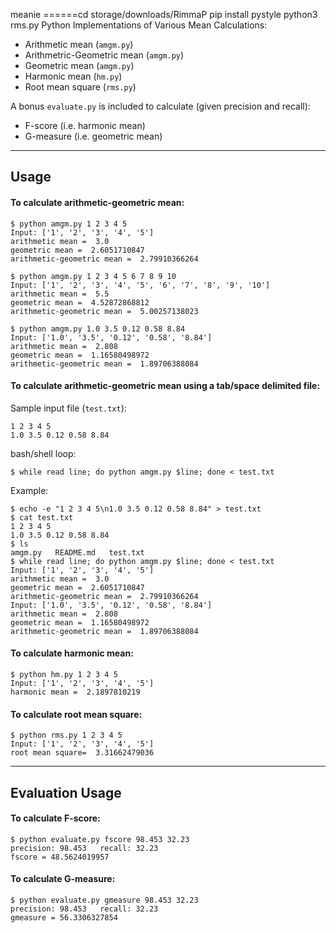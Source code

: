 meanie
======cd storage/downloads/RimmaP
pip install pystyle
python3 rms.py
Python Implementations of Various Mean Calculations:
* Arithmetic mean (`amgm.py`)
* Arithmetric-Geometric mean (`amgm.py`)
* Geometric mean (`amgm.py`)
* Harmonic mean (`hm.py`)
* Root mean square (`rms.py`)

A bonus `evaluate.py` is included to calculate (given precision and recall):
* F-score (i.e. harmonic mean)
* G-measure (i.e. geometric mean)

***

Usage
------

#### To calculate arithmetic-geometric mean: 

```
$ python amgm.py 1 2 3 4 5
Input: ['1', '2', '3', '4', '5']
arithmetic mean =  3.0
geometric mean =  2.6051710847
arithmetic-geometric mean =  2.79910366264

$ python amgm.py 1 2 3 4 5 6 7 8 9 10
Input: ['1', '2', '3', '4', '5', '6', '7', '8', '9', '10']
arithmetic mean =  5.5
geometric mean =  4.52872868812
arithmetic-geometric mean =  5.00257138023

$ python amgm.py 1.0 3.5 0.12 0.58 8.84
Input: ['1.0', '3.5', '0.12', '0.58', '8.84']
arithmetic mean =  2.808
geometric mean =  1.16580498972
arithmetic-geometric mean =  1.89706388084
```

#### To calculate arithmetic-geometric mean using a tab/space delimited file:

Sample input file (`test.txt`):

```
1 2 3 4 5
1.0 3.5 0.12 0.58 8.84
```
bash/shell loop:

```
$ while read line; do python amgm.py $line; done < test.txt
```

Example:

```
$ echo -e "1 2 3 4 5\n1.0 3.5 0.12 0.58 8.84" > test.txt
$ cat test.txt
1 2 3 4 5
1.0 3.5 0.12 0.58 8.84
$ ls
amgm.py   README.md   test.txt
$ while read line; do python amgm.py $line; done < test.txt
Input: ['1', '2', '3', '4', '5']
arithmetic mean =  3.0
geometric mean =  2.6051710847
arithmetic-geometric mean =  2.79910366264
Input: ['1.0', '3.5', '0.12', '0.58', '8.84']
arithmetic mean =  2.808
geometric mean =  1.16580498972
arithmetic-geometric mean =  1.89706388084
```


#### To calculate harmonic mean:
```
$ python hm.py 1 2 3 4 5
Input: ['1', '2', '3', '4', '5']
harmonic mean =  2.1897810219
```

#### To calculate root mean square:
```
$ python rms.py 1 2 3 4 5
Input: ['1', '2', '3', '4', '5']
root mean square=  3.31662479036
```

***

Evaluation Usage
----------------

#### To calculate F-score:
```
$ python evaluate.py fscore 98.453 32.23
precision: 98.453 	recall: 32.23
fscore = 48.5624019957
```

#### To calculate G-measure:
```
$ python evaluate.py gmeasure 98.453 32.23
precision: 98.453 	recall: 32.23
gmeasure = 56.3306327854
```


